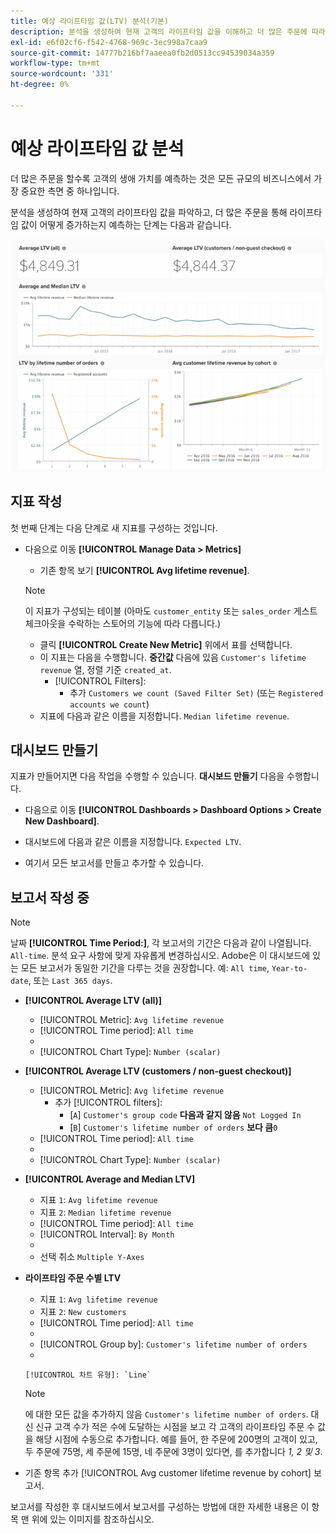 ```yaml
---
title: 예상 라이프타임 값(LTV) 분석(기본)
description: 분석을 생성하여 현재 고객의 라이프타임 값을 이해하고 더 많은 주문에 따라 라이프타임 값이 어떻게 증가하는지 예측하는 방법을 알아봅니다.
exl-id: e6f02cf6-f542-4768-969c-3ec998a7caa9
source-git-commit: 14777b216bf7aaeea0fb2d0513cc94539034a359
workflow-type: tm+mt
source-wordcount: '331'
ht-degree: 0%

---
```


# 예상 라이프타임 값 분석

더 많은 주문을 할수록 고객의 생애 가치를 예측하는 것은 모든 규모의 비즈니스에서 가장 중요한 측면 중 하나입니다.

분석을 생성하여 현재 고객의 라이프타임 값을 파악하고, 더 많은 주문을 통해 라이프타임 값이 어떻게 증가하는지 예측하는 단계는 다음과 같습니다.

![예상 라이프타임 값](../../assets/expected_ltv_720.png)

## 지표 작성

첫 번째 단계는 다음 단계로 새 지표를 구성하는 것입니다.
* 다음으로 이동 **[!UICONTROL Manage Data > Metrics]**
   * 기존 항목 보기 **[!UICONTROL Avg lifetime revenue]**.

   >[!NOTE]
   >
   >이 지표가 구성되는 테이블 (아마도 `customer_entity` 또는 `sales_order` 게스트 체크아웃을 수락하는 스토어의 기능에 따라 다릅니다.)

   * 클릭 **[!UICONTROL Create New Metric]** 위에서 표를 선택합니다.
   * 이 지표는 다음을 수행합니다. **중간값** 다음에 있음 `Customer's lifetime revenue` 열, 정렬 기준 `created_at`.
      * [!UICONTROL Filters]:
         * 추가 `Customers we count (Saved Filter Set)` (또는 `Registered accounts we count`)
   * 지표에 다음과 같은 이름을 지정합니다. `Median lifetime revenue`.



## 대시보드 만들기

지표가 만들어지면 다음 작업을 수행할 수 있습니다. **대시보드 만들기** 다음을 수행합니다.
* 다음으로 이동 **[!UICONTROL Dashboards > Dashboard Options > Create New Dashboard]**.
* 대시보드에 다음과 같은 이름을 지정합니다. `Expected LTV`.

* 여기서 모든 보고서를 만들고 추가할 수 있습니다.

## 보고서 작성 중

>[!NOTE]
>
>날짜 **[!UICONTROL Time Period:]**, 각 보고서의 기간은 다음과 같이 나열됩니다. `All-time`. 분석 요구 사항에 맞게 자유롭게 변경하십시오. Adobe은 이 대시보드에 있는 모든 보고서가 동일한 기간을 다루는 것을 권장합니다. 예: `All time`, `Year-to-date`, 또는 `Last 365 days`.

* **[!UICONTROL Average LTV (all)]**
   * [!UICONTROL Metric]: `Avg lifetime revenue`
   * [!UICONTROL Time period]: `All time`
   * 
      [!UICONTROL 간격]: `None`
   * [!UICONTROL Chart Type]: `Number (scalar)`

* **[!UICONTROL Average LTV (customers / non-guest checkout)]**
   * [!UICONTROL Metric]: `Avg lifetime revenue`
      * 추가 [!UICONTROL filters]:
         * [`A`] `Customer's group code` **다음과 같지 않음** `Not Logged In`
         * [`B`] `Customer's lifetime number of orders` **보다 큼**`0`
   * [!UICONTROL Time period]: `All time`
   * 
      [!UICONTROL 간격]: `None`
   * [!UICONTROL Chart Type]: `Number (scalar)`


* **[!UICONTROL Average and Median LTV]**
   * 지표 `1`: `Avg lifetime revenue`
   * 지표 `2`: `Median lifetime revenue`
   * [!UICONTROL Time period]: `All time`
   * [!UICONTROL Interval]: `By Month`
   * 
      [!UICONTROL 차트 유형]: `Line`
   * 선택 취소 `Multiple Y-Axes`

* **라이프타임 주문 수별 LTV**
   * 지표 `1`: `Avg lifetime revenue`
   * 지표 `2`: `New customers`
   * [!UICONTROL Time period]: `All time`
   * 
      [!UICONTROL 간격]: `None`
   * [!UICONTROL Group by]: `Customer's lifetime number of orders`
   * 

      [!UICONTROL 차트 유형]: `Line`
   >[!NOTE]
   >
   >에 대한 모든 값을 추가하지 않음 `Customer's lifetime number of orders`. 대신 신규 고객 수가 적은 수에 도달하는 시점을 보고 각 고객의 라이프타임 주문 수 값을 해당 시점에 수동으로 추가합니다. 예를 들어, 한 주문에 200명의 고객이 있고, 두 주문에 75명, 세 주문에 15명, 네 주문에 3명이 있다면, 를 추가합니다 *1, 2 및 3*.

* 기존 항목 추가 [!UICONTROL Avg customer lifetime revenue by cohort] 보고서.

보고서를 작성한 후 대시보드에서 보고서를 구성하는 방법에 대한 자세한 내용은 이 항목 맨 위에 있는 이미지를 참조하십시오.
